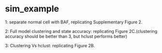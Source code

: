# sim_example

1: separate normal cell with BAF, replicating Supplementary Figure 2.

2: Full model clustering and state accuracy: replicating Figure 2C.(clustering accuracy should be better than 3, but hclust performs better)

3: Clustering Vs hclust: replicating Figure 2B.   

